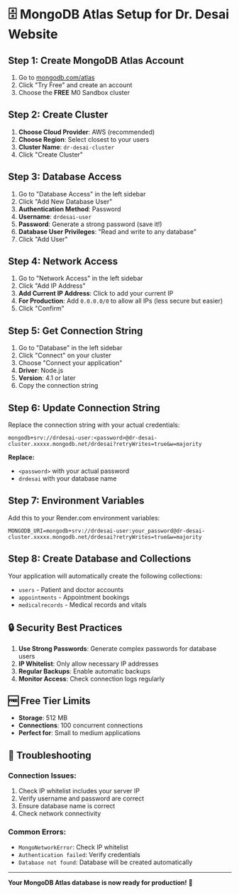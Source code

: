 # 🗄️ MongoDB Atlas Setup for Dr. Desai Website

## Step 1: Create MongoDB Atlas Account

1. Go to [mongodb.com/atlas](https://mongodb.com/atlas)
2. Click "Try Free" and create an account
3. Choose the **FREE** M0 Sandbox cluster

## Step 2: Create Cluster

1. **Choose Cloud Provider**: AWS (recommended)
2. **Choose Region**: Select closest to your users
3. **Cluster Name**: `dr-desai-cluster`
4. Click "Create Cluster"

## Step 3: Database Access

1. Go to "Database Access" in the left sidebar
2. Click "Add New Database User"
3. **Authentication Method**: Password
4. **Username**: `drdesai-user`
5. **Password**: Generate a strong password (save it!)
6. **Database User Privileges**: "Read and write to any database"
7. Click "Add User"

## Step 4: Network Access

1. Go to "Network Access" in the left sidebar
2. Click "Add IP Address"
3. **Add Current IP Address**: Click to add your current IP
4. **For Production**: Add `0.0.0.0/0` to allow all IPs (less secure but easier)
5. Click "Confirm"

## Step 5: Get Connection String

1. Go to "Database" in the left sidebar
2. Click "Connect" on your cluster
3. Choose "Connect your application"
4. **Driver**: Node.js
5. **Version**: 4.1 or later
6. Copy the connection string

## Step 6: Update Connection String

Replace the connection string with your actual credentials:

```
mongodb+srv://drdesai-user:<password>@dr-desai-cluster.xxxxx.mongodb.net/drdesai?retryWrites=true&w=majority
```

**Replace:**
- `<password>` with your actual password
- `drdesai` with your database name

## Step 7: Environment Variables

Add this to your Render.com environment variables:

```
MONGODB_URI=mongodb+srv://drdesai-user:your_password@dr-desai-cluster.xxxxx.mongodb.net/drdesai?retryWrites=true&w=majority
```

## Step 8: Create Database and Collections

Your application will automatically create the following collections:
- `users` - Patient and doctor accounts
- `appointments` - Appointment bookings
- `medicalrecords` - Medical records and vitals

## 🔒 Security Best Practices

1. **Use Strong Passwords**: Generate complex passwords for database users
2. **IP Whitelist**: Only allow necessary IP addresses
3. **Regular Backups**: Enable automatic backups
4. **Monitor Access**: Check connection logs regularly

## 🆓 Free Tier Limits

- **Storage**: 512 MB
- **Connections**: 100 concurrent connections
- **Perfect for**: Small to medium applications

## 🐛 Troubleshooting

### Connection Issues:
1. Check IP whitelist includes your server IP
2. Verify username and password are correct
3. Ensure database name is correct
4. Check network connectivity

### Common Errors:
- `MongoNetworkError`: Check IP whitelist
- `Authentication failed`: Verify credentials
- `Database not found`: Database will be created automatically

---

**Your MongoDB Atlas database is now ready for production!** 🎉